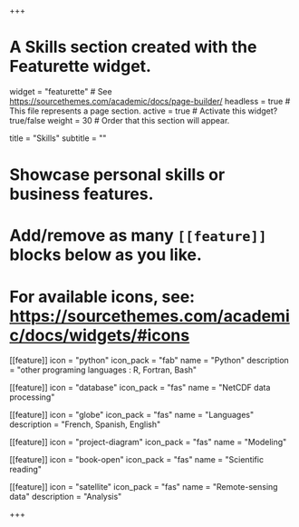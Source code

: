 +++
# A Skills section created with the Featurette widget.
widget = "featurette"  # See https://sourcethemes.com/academic/docs/page-builder/
headless = true  # This file represents a page section.
active = true  # Activate this widget? true/false
weight = 30  # Order that this section will appear.

title = "Skills"
subtitle = ""

# Showcase personal skills or business features.
# 
# Add/remove as many `[[feature]]` blocks below as you like.
# 
# For available icons, see: https://sourcethemes.com/academic/docs/widgets/#icons

[[feature]]
  icon = "python"
  icon_pack = "fab"
  name = "Python"
  description = "other programing languages : R, Fortran, Bash"
  
[[feature]]
  icon = "database"
  icon_pack = "fas"
  name = "NetCDF data processing"
  
[[feature]]
  icon = "globe"
  icon_pack = "fas"
  name = "Languages"
  description = "French, Spanish, English"

  [[feature]]
  icon = "project-diagram"
  icon_pack = "fas"
  name = "Modeling"

  [[feature]]
  icon = "book-open"
  icon_pack = "fas"
  name = "Scientific reading"

  [[feature]]
  icon = "satellite"
  icon_pack = "fas"
  name = "Remote-sensing data"
  description = "Analysis"

+++
